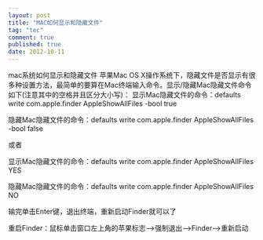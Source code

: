```yaml
---
layout: post
title: "MAC如何显示和隐藏文件"
tag: "tec"
comment: true
published: true
date: 2012-10-11
---
```


mac系统如何显示和隐藏文件
苹果Mac OS X操作系统下，隐藏文件是否显示有很多种设置方法，最简单的要算在Mac终端输入命令。显示/隐藏Mac隐藏文件命令如下(注意其中的空格并且区分大小写)：
显示Mac隐藏文件的命令：defaults write com.apple.finder AppleShowAllFiles -bool true

隐藏Mac隐藏文件的命令：defaults write com.apple.finder AppleShowAllFiles -bool false


或者

显示Mac隐藏文件的命令：defaults write com.apple.finder AppleShowAllFiles  YES

隐藏Mac隐藏文件的命令：defaults write com.apple.finder AppleShowAllFiles  NO

输完单击Enter键，退出终端，重新启动Finder就可以了

重启Finder：鼠标单击窗口左上角的苹果标志-->强制退出-->Finder-->重新启动